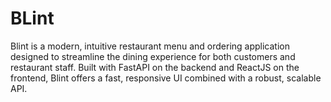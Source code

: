 # BLint
Blint is a modern, intuitive restaurant menu and ordering application designed to streamline the dining experience for both customers and restaurant staff. Built with FastAPI on the backend and ReactJS on the frontend, Blint offers a fast, responsive UI combined with a robust, scalable API.

